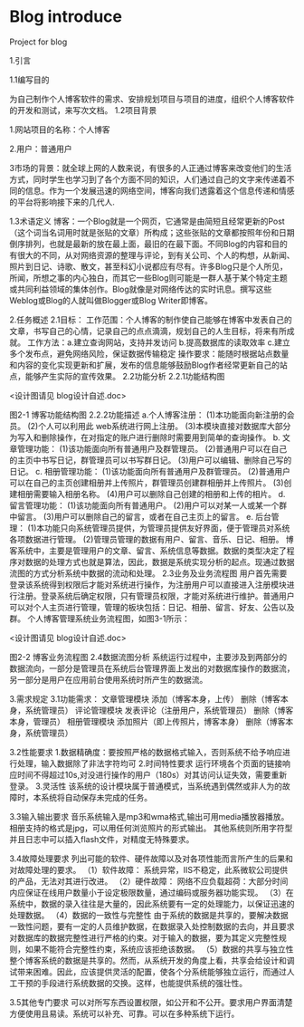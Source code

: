 # Blog introduce
Project for blog

1.引言

 1.1编写目的
 
为自己制作个人博客软件的需求、安排规划项目与项目的进度，组织个人博客软件的开发和测试，来写次文档。 
 1.2项目背景
 
1.网站项目的名称：个人博客

2.用户：普通用户

3市场的背景：就全球上网的人数来说，有很多的人正通过博客来改变他们的生活方式，同时学生也学习到了各个方面不同的知识，人们通过自己的文字来传递着不同的信息。作为一个发展迅速的网络空间，博客向我们透露着这个信息传递和情感的平台将影响接下来的几代人.

1.3术语定义
博客：一个Blog就是一个网页，它通常是由简短且经常更新的Post（这个词当名词用时就是张贴的文章）所构成；这些张贴的文章都按照年份和日期倒序排列，也就是最新的放在最上面，最旧的在最下面。不同Blog的内容和目的有很大的不同，从对网络资源的整理与评论，到有关公司、个人的构想，从新闻、照片到日记、诗歌、散文，甚至科幻小说都应有尽有。许多Blog只是个人所见，所闻，所想之事的内心独白，而其它一些Blog则可能是一群人基于某个特定主题或共同利益领域的集体创作。Blog就像是对网络传达的实时讯息。撰写这些Weblog或Blog的人就叫做Blogger或Blog Writer即博客。
 
 2.任务概述
 2.1目标：
 工作范围：个人博客的制作使自己能够在博客中发表自己的文章，书写自己的心情，记录自己的点点滴滴，规划自己的人生目标，将来有所成就。
 工作方法：a.建立查询网站，支持并发访问
          b.提高数据库的读取效率
          c.建立多个发布点，避免网络风险，保证数据传输稳定
	  操作要求：能随时根据站点数量和内容的变化实现更新和扩展，发布的信息能够鼓励Blog作者经常更新自己的站点，能够产生实际的宣传效果。
2.2功能分析
2.2.1功能结构图

<设计图请见 blog设计自述.doc>
                     
图2-1  博客功能结构图
2.2.2功能描述
a.个人博客注册：
(1)本功能面向新注册的会员。
(2)个人可以利用此 web系统进行网上注册。
(3)本模块直接对数据库大部分为写入和删除操作，在对指定的账户进行删除时需要用到简单的查询操作。
b. 文章管理功能：
(1)该功能面向所有普通用户及群管理员。
(2)普通用户可以在自己的主页中书写日记，群管理员可以书写群日记。
(3)用户可以编辑、删除自己写的日记。
c. 相册管理功能：
(1)该功能面向所有普通用户及群管理员。
(2)普通用户可以在自己的主页创建相册并上传照片，群管理员创建群相册并上传照片。
(3)创建相册需要输入相册名称。
(4)用户可以删除自己创建的相册和上传的相片。
d. 留言管理功能：
(1)该功能面向所有普通用户。
(2)用户可以对某一人或某一个群中留言。
(3)用户可以删除自己的留言，或者在自己主页上的留言。
e. 后台管理：
(1)本功能只向系统管理员提供，为管理员提供友好界面，便于管理员对系统各项数据进行管理。
(2)管理员管理的数据有用户、留言、音乐、日记、相册。
博客系统中，主要是管理用户的文章、留言、系统信息等数据。数据的类型决定了程序对数据的处理方式也就是算法，因此，数据是系统实现分析的起点。现通过数据流图的方式分析系统中数据的流动和处理。
2.3业务及业务流程图
用户首先需要登录该系统得到权限后才能对系统进行操作，为注册用户可以直接进入注册模块进行注册。登录系统后确定权限，只有管理员权限，才能对系统进行维护。普通用户可以对个人主页进行管理，管理的板块包括：日记、相册、留言、好友、公告以及群。
个人博客管理系统业务流程图，如图3-1所示：
 
<设计图请见 blog设计自述.doc>

图2-2  博客业务流程图
2.4数据流图分析
系统运行过程中，主要涉及到两部分的数据流向，一部分是管理员在系统后台管理界面上发出的对数据库操作的数据流，另一部分是用户在应用前台使用系统时所产生的数据流。
 

3.需求规定
3.1功能需求： 
文章管理模块	添加（博客本身，上传）
	删除（博客本身，系统管理员）
评论管理模块	发表评论（注册用户，系统管理员）
	删除（博客本身，管理员）
相册管理模块	添加照片（即上传照片，博客本身）
	删除（博客本身，系统管理员）
 
3.2性能要求
1.数据精确度：要按照严格的数据格式输入，否则系统不给予响应进行处理，输入数据除了非法字符均可
2.时间特性要求
运行环境各个页面的链接响应时间不得超过10s,对没进行操作的用户（180s）对其访问认证失效，需要重新登录。
3.灵活性
该系统的设计模块属于普通模式，当系统遇到偶然或非人为的故障时，本系统将自动保存未完成的任务。
 

3.3输入输出要求
音乐系统输入是mp3和wma格式,输出可用media播放器播放。
相册支持的格式是jpg，可以用任何浏览照片的形式输出。
其他系统则所用字符型并且日志中可以插入flash文件，对精度无特殊要求。

3.4故障处理要求
列出可能的软件、硬件故障以及对各项性能而言所产生的后果和对故障处理的要求。
（1）软件故障：
系统异常，IIS不稳定，此系微软公司提供的产品，无法对其进行改进。
（2）硬件故障：
网络不应负载超荷：大部分时间内应保证在线用户数量小于设定极限数量，通过编码或服务器功能实现。
（3）在系统中，数据的录入往往是大量的，因此系统要有一定的处理能力，以保证迅速的处理数据。
（4）数据的一致性与完整性 
由于系统的数据是共享的，要解决数据一致性问题，要有一定的人员维护数据，在数据录入处控制数据的去向，并且要求对数据库的数据完整性进行严格的约束。对于输入的数据，要为其定义完整性规则，如果不能符合完整性约束，系统应该拒绝该数据。
（5）数据的共享与独立性 
整个博客系统的数据是共享的。然而，从系统开发的角度上看，共享会给设计和调试带来困难。因此，应该提供灵活的配置，使各个分系统能够独立运行，而通过人工干预的手段进行系统数据的交换。这样，也能提供系统的强壮性。 
 
3.5其他专门要求
可以对所写东西设置权限，如公开和不公开。要求用户界面清楚方便使用且易读。系统可以补充、可靠。可以在多种系统下运行。
 

